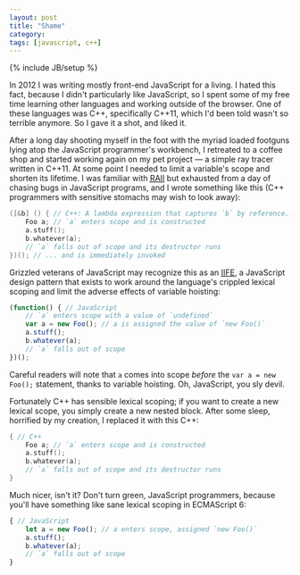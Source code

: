 ```yaml
---
layout: post
title: "Shame"
category:
tags: [javascript, c++]
---
```

{% include JB/setup %}

In 2012 I was writing mostly front-end JavaScript for a living.  I hated this
fact, because I didn't particularly like JavaScript, so I spent some of my free
time learning other languages and working outside of the browser.  One of these
languages was C++, specifically C++11, which I'd been told wasn't so terrible
anymore.  So I gave it a shot, and liked it.

After a long day shooting myself in the foot with the myriad loaded footguns
lying atop the JavaScript programmer's workbench, I retreated to a coffee shop
and started working again on my pet project — a simple ray tracer written in
C++11.  At some point I needed to limit a variable's scope and shorten its
lifetime.  I was familiar with [<abbr title="Resource Allocation Is
Initialization">RAII</abbr>][raii] but exhausted from a day of chasing bugs in
JavaScript programs, and I wrote something like this (C++ programmers with
sensitive stomachs may wish to look away):

```c++
([&b] () { // C++: A lambda expression that captures `b` by reference...
    Foo a; // `a` enters scope and is constructed
    a.stuff();
    b.whatever(a);
    // `a` falls out of scope and its destructor runs
})(); // ... and is immediately invoked
```

Grizzled veterans of JavaScript may recognize this as an [<abbr
title="Immediately-Invoked Function Expression">IIFE</abbr>][iife], a JavaScript
design pattern that exists to work around the language's crippled lexical
scoping and limit the adverse effects of variable hoisting:

```javascript
(function() { // JavaScript
    // `a` enters scope with a value of `undefined`
    var a = new Foo(); // a is assigned the value of `new Foo()`
    a.stuff();
    b.whatever(a);
    // `a` falls out of scope
})();
```

Careful readers will note that `a` comes into scope *before* the `var a = new
Foo();` statement, thanks to variable hoisting.  Oh, JavaScript, you sly devil.

Fortunately C++ has sensible lexical scoping; if you want to create a new
lexical scope, you simply create a new nested block.  After some sleep,
horrified by my creation, I replaced it with this C++:

```c++
{ // C++
    Foo a; // `a` enters scope and is constructed
    a.stuff();
    b.whatever(a);
    // `a` falls out of scope and its destructor runs
}
```

Much nicer, isn't it?  Don't turn green, JavaScript programmers, because you'll
have something like sane lexical scoping in ECMAScript 6:

```javascript
{ // JavaScript
    let a = new Foo(); // a enters scope, assigned `new Foo()`
    a.stuff();
    b.whatever(a);
    // `a` falls out of scope
}
```

[raii]: <http://en.wikipedia.org/wiki/Resource_Acquisition_Is_Initialization>
[iife]: <http://en.wikipedia.org/wiki/Immediately-invoked_function_expression>
